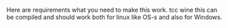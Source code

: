 Here are requirements what you need to make this work.
tcc
wine
this can be compiled and should work both for linux like OS-s and also for Windows.
